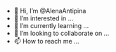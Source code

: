 - 👋 Hi, I’m @AlenaAntipina
- 👀 I’m interested in ...
- 🌱 I’m currently learning ...
- 💞️ I’m looking to collaborate on ...
- 📫 How to reach me ...

<!---
AlenaAntipina/AlenaAntipina is a ✨ special ✨ repository because its `README.md` (this file) appears on your GitHub profile.
You can click the Preview link to take a look at your changes.
--->
